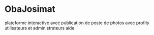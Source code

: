 # ObaJosimat
plateforme interactive avec publication de poste de photos avec profils utilisateurs et administrateurs aide
